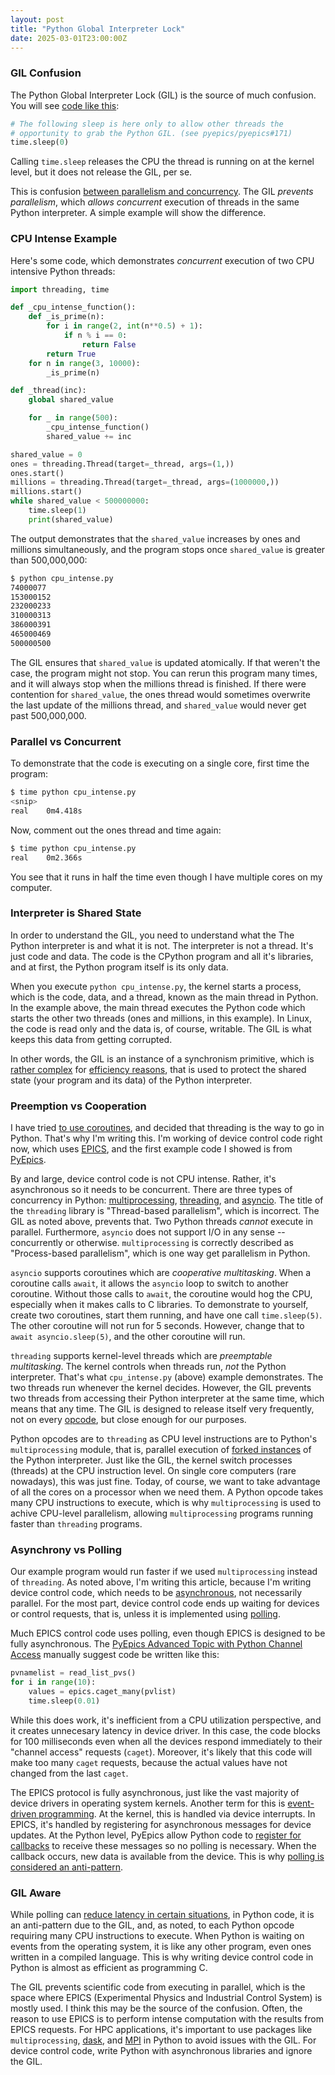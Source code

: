 ```yaml
---
layout: post
title: "Python Global Interpreter Lock"
date: 2025-03-01T23:00:00Z
---
```


### GIL Confusion

The Python Global Interpreter Lock (GIL) is the source of much
confusion. You will see
[code like this](https://github.com/pyepics/pyepics/blob/4a4caebd92b75ee21c774cfc33c05ae77f4d1f97/epics/ca.py#L260):

```py
# The following sleep is here only to allow other threads the
# opportunity to grab the Python GIL. (see pyepics/pyepics#171)
time.sleep(0)
```

Calling `time.sleep` releases the CPU the thread is running on at the
kernel level, but it does not release the GIL, per se.

This is confusion
[between parallelism and concurrency](https://www.robnagler.com/2025/03/01/Coroutines.html#cooperative-vs-preemptive-multitasking). The
GIL *prevents parallelism*, which *allows concurrent* execution of
threads in the same Python interpreter. A simple example will show the
difference.

### CPU Intense Example

Here's some code, which demonstrates *concurrent* execution of two CPU
intensive Python threads:

```py
import threading, time

def _cpu_intense_function():
    def _is_prime(n):
        for i in range(2, int(n**0.5) + 1):
            if n % i == 0:
                return False
        return True
    for n in range(3, 10000):
        _is_prime(n)

def _thread(inc):
    global shared_value

    for _ in range(500):
        _cpu_intense_function()
        shared_value += inc

shared_value = 0
ones = threading.Thread(target=_thread, args=(1,))
ones.start()
millions = threading.Thread(target=_thread, args=(1000000,))
millions.start()
while shared_value < 500000000:
    time.sleep(1)
    print(shared_value)
```

The output demonstrates that the `shared_value` increases by ones and
millions simultaneously, and the program stops once `shared_value` is
greater than 500,000,000:

```sh
$ python cpu_intense.py
74000077
153000152
232000233
310000313
386000391
465000469
500000500
```

The GIL ensures that `shared_value` is updated atomically. If that
weren't the case, the program might not stop. You can rerun this
program many times, and it will always stop when the millions thread
is finished. If there were contention for `shared_value`, the ones
thread would sometimes overwrite the last update of the millions
thread, and `shared_value` would never get past 500,000,000.

### Parallel vs Concurrent

To demonstrate that the code is executing on a single core, first time
the program:

```sh
$ time python cpu_intense.py
<snip>
real    0m4.418s
```

Now, comment out the ones thread and time again:

```sh
$ time python cpu_intense.py
real    0m2.366s
```

You see that it runs in half the time even though I have multiple
cores on my computer.

### Interpreter is Shared State

In order to understand the GIL, you need to understand what the The
Python interpreter is and what it is not. The interpreter is not a
thread. It's just code and data. The code is the CPython program and
all it's libraries, and at first, the Python program itself is its
only data.

When you execute `python cpu_intense.py`, the kernel starts a process,
which is the code, data, and a thread, known as the main thread in
Python. In the example above, the main thread executes the Python code
which starts the other two threads (ones and millions, in this
example). In Linux, the code is read only and the data is, of course,
writable. The GIL is what keeps this data from getting corrupted.

In other words, the GIL is an instance of a synchronism primitive,
which is
[rather complex](https://github.com/python/cpython/blob/main/Python/ceval_gil.c)
for
[efficiency reasons](https://github.com/zpoint/CPython-Internals/blob/master/Interpreter/gil/gil.md),
that is used to protect the shared state (your program and its data)
of the Python interpreter.

### Preemption vs Cooperation

I have tried
[to use coroutines](https://www.robnagler.com/2025/03/01/Coroutines.html),
and decided that threading is the way to go in Python. That's why I'm
writing this. I'm working of device control code right now, which uses
[EPICS](https://docs.epics-controls.org), and the first example code I
showed is from [PyEpics](https://pyepics.github.io).

By and large, device control code is not CPU intense. Rather, it's
asynchronous so it needs to be concurrent. There are three types of
concurrency in Python:
[multiprocessing](https://docs.python.org/3/library/multiprocessing.html),
[threading](https://docs.python.org/3/library/threading.html), and
[asyncio](https://docs.python.org/3/library/asyncio.html). The title
of the `threading` library is "Thread-based parallelism", which is
incorrect. The GIL as noted above, prevents that. Two Python threads
*cannot* execute in parallel. Furthermore, `asyncio` does not support
I/O in any sense -- concurrently or otherwise. `multiprocessing` is
correctly described as "Process-based parallelism", which is one way
get parallelism in Python.

`asyncio` supports coroutines which are *cooperative multitasking*. When
a coroutine calls `await`, it allows the `asyncio` loop to switch
to another coroutine. Without those calls to `await`, the coroutine
would hog the CPU, especially when it makes calls to C libraries. To
demonstrate to yourself, create two coroutines, start them running,
and have one call `time.sleep(5)`. The other coroutine will not run
for 5 seconds. However, change that to `await asyncio.sleep(5)`, and
the other coroutine will run.

`threading` supports kernel-level threads which are *preemptable
multitasking*. The kernel controls when threads run, *not* the Python
interpreter. That's what `cpu_intense.py` (above) example
demonstrates. The two threads run whenever the kernel
decides. However, the GIL prevents two threads from accessing their
Python interpreter at the same time, which means that any time. The
GIL is designed to release itself very frequently, not on every
[opcode](https://github.com/python/cpython/blob/main/Lib/opcode.py),
but close enough for our purposes.

Python opcodes are to `threading` as CPU level instructions are to
Python's `multiprocessing` module, that is, parallel execution of
[forked instances](https://en.wikipedia.org/wiki/Fork_(system_call))
of the Python interpreter. Just like the GIL, the kernel switch
processes (threads) at the CPU instruction level. On single core
computers (rare nowadays), this was just fine. Today, of course, we
want to take advantage of all the cores on a processor when we need
them. A Python opcode takes many CPU instructions to execute, which is
why `multiprocessing` is used to achive CPU-level parallelism,
allowing `multiprocessing` programs running faster than `threading`
programs.

### Asynchrony vs Polling

Our example program would run faster if we used `multiprocessing`
instead of `threading`. As noted above, I'm writing this article,
because I'm writing device control code, which needs to be
[asynchronous](https://en.wikipedia.org/wiki/Asynchrony_(computer_programming)),
not necessarily parallel. For the most part, device control code ends
up waiting for devices or control requests, that is, unless it is
implemented using
[polling](https://en.wikipedia.org/wiki/Polling_(computer_science)).

Much EPICS control code uses polling, even though EPICS is designed to
be fully asynchronous. The
[PyEpics Advanced Topic with Python Channel Access](https://pyepics.github.io/pyepics/advanced.html)
manually suggest code be written like this:

```py
pvnamelist = read_list_pvs()
for i in range(10):
    values = epics.caget_many(pvlist)
    time.sleep(0.01)
```

While this does work, it's inefficient from a CPU utilization
perspective, and it creates unnecesary latency in device driver. In
this case, the code blocks for 100 milliseconds even when all the
devices respond immediately to their "channel access" requests
(`caget`). Moreover, it's likely that this code will make too many
`caget` requests, because the actual values have not changed from the
last `caget`.

The EPICS protocol is fully asynchronous, just like the vast majority
of device drivers in operating system kernels. Another term for this
is
[event-driven programming](https://en.wikipedia.org/wiki/Event-driven_programming). At
the kernel, this is handled via device interrupts. In EPICS, it's
handled by registering for asynchronous messages for device
updates. At the Python level, PyEpics allow Python code to
[register for callbacks](https://pyepics.github.io/pyepics/pv.html#pv.add_callback)
to receive these messages so no polling is necessary. When the
callback occurs, new data is available from the device. This is why
[polling is considered an anti-pattern](https://en.wikipedia.org/wiki/Busy_waiting).

### GIL Aware

While polling can
[reduce latency in certain situations](https://events.static.linuxfound.org/sites/events/files/slides/lemoal-nvme-polling-vault-2017-final_0.pdf),
in Python code, it is an anti-pattern due to the GIL, and, as noted,
to each Python opcode requiring many CPU instructions to execute. When
Python is waiting on events from the operating system, it is like any
other program, even ones written in a compiled language. This is why
writing device control code in Python is almost as efficient as
programming C.

The GIL prevents scientific code from executing in parallel, which is
the space where EPICS (Experimental Physics and Industrial Control
System) is mostly used. I think this may be the source of the
confusion. Often, the reason to use EPICS is to perform intense
computation with the results from EPICS requests. For HPC
applications, it's important to use packages like `multiprocessing`,
[dask](https://www.dask.org), and
[MPI](https://www.mpi-forum.org/docs/) in Python to avoid issues with
the GIL. For device control code, write Python with asynchronous
libraries and ignore the GIL.
